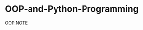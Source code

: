 # OOP-and-Python-Programming


[OOP NOTE](https://mdmerazulislam.notion.site/mdmerazulislam/Md-Merazul-Islam-91f715d200734bd9a6b4031e319ea086)


